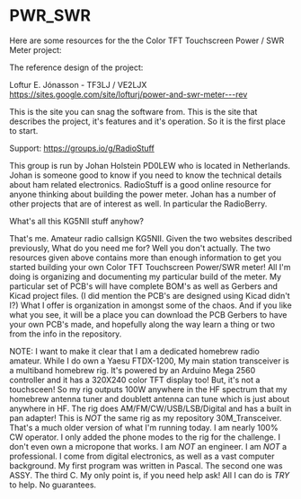# PWR_SWR
Here are some resources for the the Color TFT Touchscreen Power / SWR Meter project:

The reference design of the project:

Loftur E. Jónasson - TF3LJ / VE2LJX	
https://sites.google.com/site/lofturj/power-and-swr-meter---rev

This is the site you can snag the software from.  This is the site that describes the project, it's features and it's operation. So it is the first place to start.  

Support: 
https://groups.io/g/RadioStuff

This group is run by Johan Holstein PD0LEW who is located in Netherlands. Johan is someone good to know if you need to know the technical details about ham related electronics. RadioStuff is a good online resource for anyone thinking about building the power meter. Johan has a number of other projects that are of interest as well. In particular the RadioBerry.

What's all this KG5NII stuff anyhow?

That's me.  Amateur radio callsign KG5NII.  Given the two websites described previously, What do you need me for?  Well you don't actually.  The two resources given above contains more than enough information to get you started building your own Color TFT Touchscreen Power/SWR meter!  All I'm doing is organizing and documenting my particular build of the meter. My particular set of PCB's will have complete BOM's as well as Gerbers and Kicad project files. (I did mention the PCB's are designed using Kicad didn't I?)  What I offer is organization in amongst some of the chaos. And if you like what you see, it will be a place you can download the PCB Gerbers to have your own PCB's made, and hopefully along the way learn a thing or two from the info in the repository.  

NOTE:  I want to make it clear that I am a dedicated homebrew radio amateur.  While I do own a Yaesu FTDX-1200, My main station transceiver is a multiband homebrew rig. It's powered by an Arduino Mega 2560 controller and it has a 320X240 color TFT display too!  But, it's not a touchsceen!  So my rig outputs 100W anywhere in the HF spectrum that my homebrew antenna tuner and doublett antenna can tune which is just about anywhere in HF.  The rig does AM/FM/CW/USB/LSB/Digital and has a built in pan adapter! This is _NOT_ the same rig as my repository 30M_Transceiver.  That's a much older version of what I'm running today.  I am nearly 100% CW operator.  I only added the phone modes to the rig for the challenge. I don't even own a micropone that works. I am _NOT_ an engineer.  I am _NOT_ a professional.  I come from digital electronics, as well as a vast computer background. My first program was written in Pascal.  The second one was ASSY.  The third C.  My only point is, if you need help ask! All I can do is _TRY_ to help.  No guarantees.







